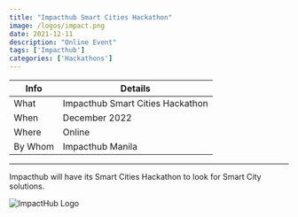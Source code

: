 ```yaml
---
title: "Impacthub Smart Cities Hackathon"
image: /logos/impact.png
date: 2021-12-11
description: "Online Event"
tags: ['Impacthub']
categories: ['Hackathons']
---
```


<!-- # image: "https://sorasystem.sirv.com/logos/Impact2050.png" -->

Info | Details 
--- | ---
What | Impacthub Smart Cities Hackathon
When | December 2022
Where | Online
By Whom | Impacthub Manila

---


Impacthub will have its Smart Cities Hackathon to look for Smart City solutions. 

![ImpactHub Logo](/covers/impact.png)

<!-- From the event, we were able finalize the features:

1. Permit and Issue tracking
2. Local transportation routes map
3. Local News (as Pantry Beacon)
 -->